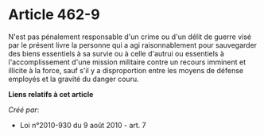 # Article 462-9

N'est pas pénalement responsable d'un crime ou d'un délit de guerre visé par le présent livre la personne qui a agi
raisonnablement pour sauvegarder des biens essentiels à sa survie ou à celle d'autrui ou essentiels à l'accomplissement d'une
mission militaire contre un recours imminent et illicite à la force, sauf s'il y a disproportion entre les moyens de défense
employés et la gravité du danger couru.

**Liens relatifs à cet article**

_Créé par_:

  - Loi n°2010-930 du 9 août 2010 - art. 7
